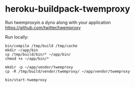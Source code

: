 # heroku-buildpack-twemproxy
Run twemproxyin a dyno along with your application
https://github.com/twitter/twemproxy

Run locally:
```
bin/compile /tmp/build /tmp/cache
mkdir ~/app/bin
cp /tmp/build/bin/* ~/app/bin/
chmod +x ~/app/bin/*

mkdir -p ~/app/vendor/twemproxy
cp -R /tmp/build/vendor/twemproxy/ ~/app/vendor/twemproxy

bin/start-twemproxy
```
